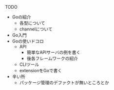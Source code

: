TODO

* Goの紹介
  * 各型について
  * channelについて
* Go入門
* Goの使いドコロ
  * API
    * 簡単なAPIサーバの例を書く
    * 後各フレームワークの紹介
  * CLIツール
  * extensionをGoで書く
* 辛い所
  * パッケージ管理のデファクトが無いところとか

